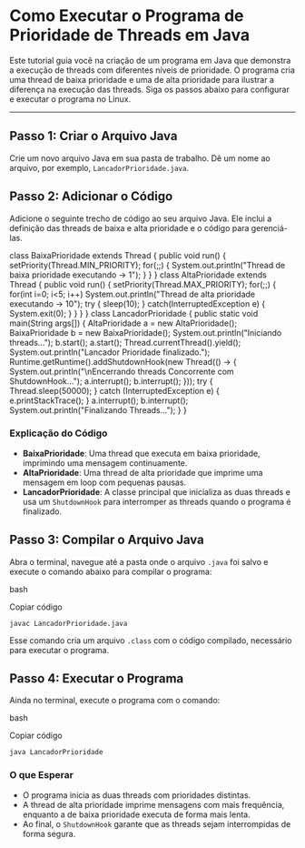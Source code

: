 Como Executar o Programa de Prioridade de Threads em Java
=========================================================

Este tutorial guia você na criação de um programa em Java que demonstra a execução de threads com diferentes níveis de prioridade. O programa cria uma thread de baixa prioridade e uma de alta prioridade para ilustrar a diferença na execução das threads. Siga os passos abaixo para configurar e executar o programa no Linux.

* * * * *

Passo 1: Criar o Arquivo Java
-----------------------------

Crie um novo arquivo Java em sua pasta de trabalho. Dê um nome ao arquivo, por exemplo, `LancadorPrioridade.java`.

Passo 2: Adicionar o Código
---------------------------

Adicione o seguinte trecho de código ao seu arquivo Java. Ele inclui a definição das threads de baixa e alta prioridade e o código para gerenciá-las.

class BaixaPrioridade extends Thread { public void run() { setPriority(Thread.MIN_PRIORITY); for(;;) { System.out.println("Thread de baixa prioridade executando -> 1"); } } } class AltaPrioridade extends Thread { public void run() { setPriority(Thread.MAX_PRIORITY); for(;;) { for(int i=0; i<5; i++) System.out.println("Thread de alta prioridade executando -> 10"); try { sleep(10); } catch(InterruptedException e) { System.exit(0); } } } } class LancadorPrioridade { public static void main(String args[]) { AltaPrioridade a = new AltaPrioridade(); BaixaPrioridade b = new BaixaPrioridade(); System.out.println("Iniciando threads..."); b.start(); a.start(); Thread.currentThread().yield(); System.out.println("Lancador Prioridade finalizado."); Runtime.getRuntime().addShutdownHook(new Thread(() -> { System.out.println("\nEncerrando threads Concorrente com ShutdownHook..."); a.interrupt(); b.interrupt(); })); try { Thread.sleep(50000); } catch (InterruptedException e) { e.printStackTrace(); } a.interrupt(); b.interrupt(); System.out.println("Finalizando Threads..."); } }

### Explicação do Código

-   **BaixaPrioridade**: Uma thread que executa em baixa prioridade, imprimindo uma mensagem continuamente.
-   **AltaPrioridade**: Uma thread de alta prioridade que imprime uma mensagem em loop com pequenas pausas.
-   **LancadorPrioridade**: A classe principal que inicializa as duas threads e usa um `ShutdownHook` para interromper as threads quando o programa é finalizado.

Passo 3: Compilar o Arquivo Java
--------------------------------

Abra o terminal, navegue até a pasta onde o arquivo `.java` foi salvo e execute o comando abaixo para compilar o programa:

bash

Copiar código

`javac LancadorPrioridade.java`

Esse comando cria um arquivo `.class` com o código compilado, necessário para executar o programa.

Passo 4: Executar o Programa
----------------------------

Ainda no terminal, execute o programa com o comando:

bash

Copiar código

`java LancadorPrioridade`

### O que Esperar

-   O programa inicia as duas threads com prioridades distintas.
-   A thread de alta prioridade imprime mensagens com mais frequência, enquanto a de baixa prioridade executa de forma mais lenta.
-   Ao final, o `ShutdownHook` garante que as threads sejam interrompidas de forma segura.
